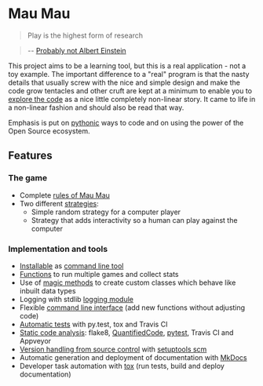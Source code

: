 # Mau Mau

> Play is the highest form of research

> -- [Probably not Albert Einstein](http://quoteinvestigator.com/2014/08/21/play-research/)

This project aims to be a learning tool, but this is a real application - not a toy example. The important difference to a "real" program is that the nasty details that usually screw with the nice and simple design and make the code grow tentacles and other cruft are kept at a minimum to enable you to [explore the code](implementation/explore.md#explore-the-repository) as a nice little completely non-linear story. It came to life in a non-linear fashion and should also be read that way.

Emphasis is put on [pythonic](https://gist.github.com/JeffPaine/6213790) ways to code and on using the power of the Open Source ecosystem. 

## Features

### The game

* Complete [rules of Mau Mau](guide/rules.md)
* Two different [strategies](implementation/explore.md#strategypy-how-to-play):
    * Simple random strategy for a computer player
    * Strategy that adds interactivity so a human can play against the computer

### Implementation and tools

* [Installable](guide/installation.md#installation) as [command line tool](https://github.com/obestwalter/mau-mau/blob/4.0.1/setup.py#L25)
* [Functions](https://github.com/obestwalter/mau-mau/blob/4.0.1/mau_mau/stats.py) to run multiple games and collect stats
* Use of [magic methods](implementation/remarks.md#magic-methods-protocols) to create custom classes which behave like inbuilt data types
* Logging with stdlib [logging module](https://docs.python.org/3/library/logging.html)
* Flexible [command line interface](https://github.com/obestwalter/mau-mau/blob/4.0.1/mau_mau/cli.py) (add new functions without adjusting code)
* [Automatic tests](https://github.com/obestwalter/mau-mau/blob/4.0.1/tests/) with py.test, tox and Travis CI
* [Static code analysis](https://en.wikipedia.org/wiki/Static_program_analysis): flake8, [QuantifiedCode](https://www.quantifiedcode.com/app/project/663c550f107844aa842b4ce5e02883c4), [pytest](https://docs.pytest.org/en/latest/), Travis CI and Appveyor
* [Version handling from source control](https://github.com/obestwalter/mau-mau/blob/4.0.1/setup.py#L19) with [setuptools scm](https://github.com/pypa/setuptools_scm)
* Automatic generation and deployment of documentation with [MkDocs](https://github.com/obestwalter/mau-mau/blob/4.0.1/mkdocs.yml)
* Developer task automation with [tox](https://github.com/obestwalter/mau-mau/blob/4.0.1/tox.ini) (run tests, build and deploy documentation)
